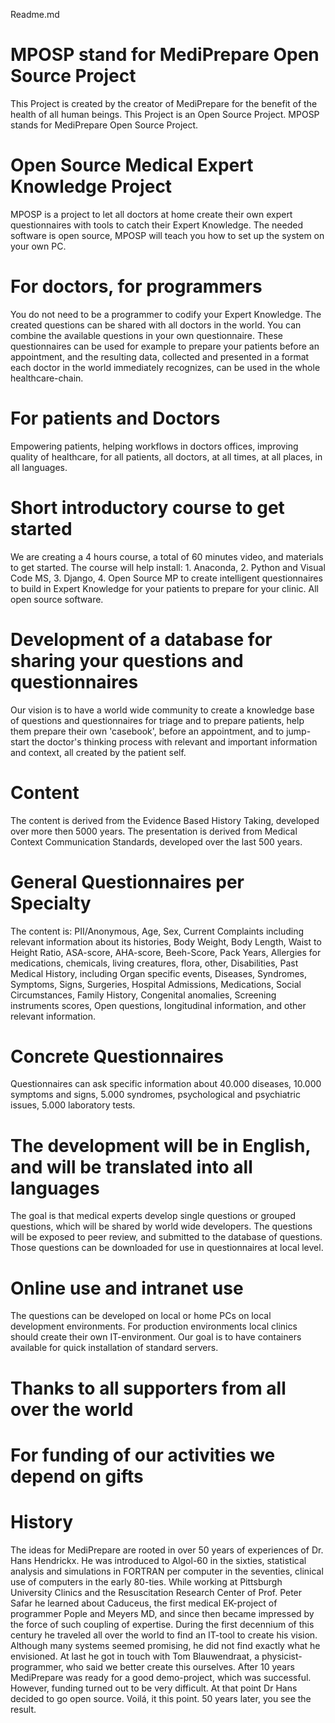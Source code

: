 Readme.md

# MPOSP stand for MediPrepare Open Source Project
This Project is created by the creator of MediPrepare for the benefit of the health of all human beings.
This Project is an Open Source Project. MPOSP stands for MediPrepare Open Source Project.

# Open Source Medical Expert Knowledge Project
MPOSP is a project to let all doctors at home create their own expert questionnaires with tools to catch their Expert Knowledge. The needed software is open source, MPOSP will teach you how to set up the system on your own PC. 

# For doctors, for programmers
You do not need to be a programmer to codify your Expert Knowledge. The created questions can be shared with all doctors in the world. You can combine the available questions in your own questionnaire. These questionnaires can be used for example to prepare your patients before an appointment, and the resulting data, collected and presented in a format each doctor in the world immediately recognizes, can be used in the whole healthcare-chain. 

# For patients and Doctors
Empowering patients, helping workflows in doctors offices, improving quality of healthcare, 
for all patients, all doctors, at all times, at all places, in all languages.

# Short introductory course to get started
We are creating a 4 hours course, a total of 60 minutes video, and materials to get started. The course will help install: 1. Anaconda, 2. Python and Visual Code MS, 3. Django, 4. Open Source MP to create intelligent questionnaires to build in Expert Knowledge for your patients to prepare for your clinic. All open source software.

# Development of a database for sharing your questions and questionnaires
Our vision is to have a world wide community to create a knowledge base of questions and questionnaires for triage and to prepare patients, help them prepare their own 'casebook', before an appointment, and to jump-start the doctor's thinking process with relevant and important information and context, all created by the patient self. 

# Content
The content is derived from the Evidence Based History Taking, developed over more then 5000 years. The presentation is derived from Medical Context Communication Standards, developed over the last 500 years. 

# General Questionnaires per Specialty
The content is: PII/Anonymous, Age, Sex, Current Complaints including relevant information about its histories, Body Weight, Body Length, Waist to Height Ratio, ASA-score, AHA-score, Beeh-Score, Pack Years, Allergies for medications, chemicals, living creatures, flora, other, Disabilities, Past Medical History, including Organ specific events, Diseases, Syndromes, Symptoms, Signs, Surgeries, Hospital Admissions, Medications, Social Circumstances, Family History, Congenital anomalies, Screening instruments scores, Open questions, longitudinal information, and other relevant information.

# Concrete Questionnaires
Questionnaires can ask specific information about 40.000 diseases, 10.000 symptoms and signs, 5.000 syndromes, psychological and psychiatric issues, 5.000 laboratory tests.

# The development will be in English, and will be translated into all languages
The goal is that medical experts develop single questions or grouped questions, which will be shared by world wide developers. The questions will be exposed to peer review, and submitted to the database of questions. Those questions can be downloaded for use in questionnaires at local level.

# Online use and intranet use
The questions can be developed on local or home PCs on local development environments. For production environments local clinics should create their own IT-environment. Our goal is to have containers available for quick installation of standard servers.

# Thanks to all supporters from all over the world

# For funding of our activities we depend on gifts

# History
The ideas for MediPrepare are rooted in over 50 years of experiences of Dr. Hans Hendrickx. He was introduced to Algol-60 in the sixties, statistical analysis and simulations in FORTRAN per computer in the seventies, clinical use of computers in the early 80-ties. While working at Pittsburgh University Clinics and the Resuscitation Research Center of Prof. Peter Safar he learned about Caduceus, the first medical EK-project of programmer Pople and Meyers MD, and since then became impressed by the force of such coupling of expertise. During the first decennium of this century he traveled all over the world to find an IT-tool to create his vision. Although many systems seemed promising, he did not find exactly what he envisioned. At last he got in touch with Tom Blauwendraat, a physicist-programmer, who said we better create this ourselves. After 10 years MediPrepare was ready for a good demo-project, which was successful. However, funding turned out to be very difficult. At that point Dr Hans decided to go open source. Voilá, it this point. 50 years later, you see the result.
